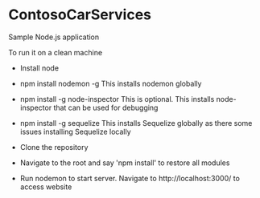 ContosoCarServices
==================

Sample Node.js application

To run it on a clean machine

- Install node
- npm install nodemon -g
  This installs nodemon globally
- npm install -g node-inspector 
  This is optional. This installs node-inspector that can be used for debugging
- npm install -g sequelize
  This installs Sequelize globally as there some issues installing Sequelize locally

- Clone the repository
- Navigate to the root and say 'npm install' to restore all modules
- Run nodemon to start server. Navigate to http://localhost:3000/ to access website
